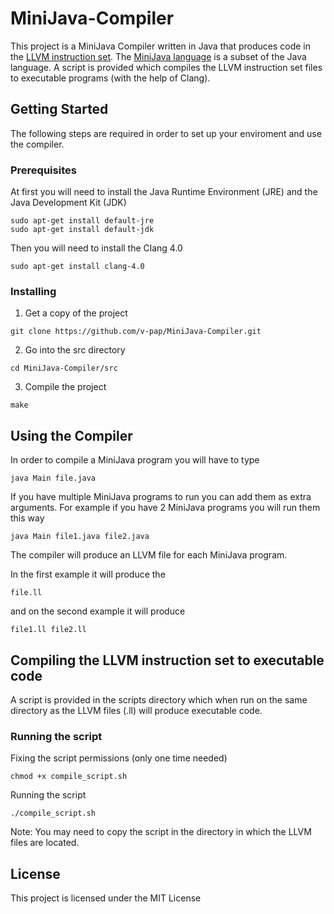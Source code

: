 # MiniJava-Compiler

This project is a MiniJava Compiler written in Java that produces code in the [LLVM instruction set](https://llvm.org/docs/LangRef.html#instruction-reference). The [MiniJava language](http://www.cambridge.org/resources/052182060X/) is a subset of the Java language. A script is provided which compiles the LLVM instruction set files to executable programs (with the help of Clang).

## Getting Started

The following steps are required in order to set up your enviroment and use the compiler.

### Prerequisites

At first you will need to install the Java Runtime Environment (JRE) and the Java Development Kit (JDK)
```
sudo apt-get install default-jre
sudo apt-get install default-jdk
```
Then you will need to install the Clang 4.0
```
sudo apt-get install clang-4.0
```

### Installing

1) Get a copy of the project
```
git clone https://github.com/v-pap/MiniJava-Compiler.git
```
2) Go into the src directory
```
cd MiniJava-Compiler/src
```
3) Compile the project
```
make
```
## Using the Compiler

In order to compile a MiniJava program you will have to type

```
java Main file.java
```
If you have multiple MiniJava programs to run you can add them as extra arguments.
For example if you have 2 MiniJava programs you will run them this way

```
java Main file1.java file2.java
```
The compiler will produce an LLVM file for each MiniJava program.

In the first example it will produce the
```
file.ll
```
and on the second example it will produce
```
file1.ll file2.ll
```

## Compiling the LLVM instruction set to executable code 

A script is provided in the scripts directory which when run on the same directory as the LLVM files (.ll) will produce executable code.

### Running the script

Fixing the script permissions (only one time needed)
```
chmod +x compile_script.sh
```
Running the script
```
./compile_script.sh
```
Note: You may need to copy the script in the directory in which the LLVM files are located.

## License

This project is licensed under the MIT License
